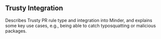 ## Trusty Integration

Describes Trusty PR rule type and integration into Minder, and explains some key use cases, e.g., being able to catch typosquatting or malicious packages. 
